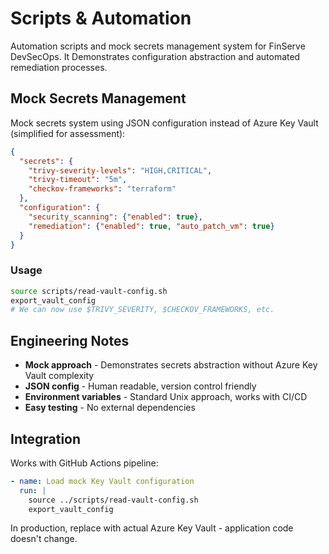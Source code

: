 # Scripts & Automation

Automation scripts and mock secrets management system for FinServe DevSecOps. It Demonstrates configuration abstraction and automated remediation processes.

## Mock Secrets Management

Mock secrets system using JSON configuration instead of Azure Key Vault (simplified for assessment):

```json
{
  "secrets": {
    "trivy-severity-levels": "HIGH,CRITICAL",
    "trivy-timeout": "5m",
    "checkov-frameworks": "terraform"
  },
  "configuration": {
    "security_scanning": {"enabled": true},
    "remediation": {"enabled": true, "auto_patch_vm": true}
  }
}
```

### Usage
```bash
source scripts/read-vault-config.sh
export_vault_config
# We can now use $TRIVY_SEVERITY, $CHECKOV_FRAMEWORKS, etc.
```

## Engineering Notes

- **Mock approach** - Demonstrates secrets abstraction without Azure Key Vault complexity
- **JSON config** - Human readable, version control friendly
- **Environment variables** - Standard Unix approach, works with CI/CD
- **Easy testing** - No external dependencies

## Integration

Works with GitHub Actions pipeline:
```yaml
- name: Load mock Key Vault configuration
  run: |
    source ../scripts/read-vault-config.sh
    export_vault_config
```

In production, replace with actual Azure Key Vault - application code doesn't change.
